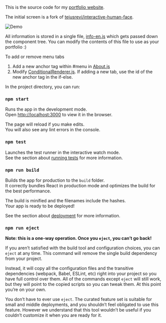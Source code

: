 This is the source code for my [portfolio website](https://tejus-dev.web.app/). 

The initial screen is a fork of [tejusrevi/interactive-human-face](https://github.com/tejusrevi/interactive-human-face).

![Demo](https://github.com/tejusrevi/personal-website/blob/master/Demo.gif)


All information is stored in a single file, [info-en.js](https://github.com/tejusrevi/personal-website/blob/master/src/info-en.js) which gets passed down the component tree. You can modify the contents of this file to use as your portfolio :)


To add or remove menu tabs
1. Add a new anchor tag within #menu in [About.js](https://github.com/tejusrevi/personal-website/blob/master/src/components/about-page/About.js)
2. Modify [ConditionalRenderer.js](https://github.com/tejusrevi/personal-website/blob/master/src/components/about-page/ConditionalRenderer.js). If adding a new tab, use the id of the new anchor tag in the if-else.


In the project directory, you can run:
### `npm start`

Runs the app in the development mode.<br />
Open [http://localhost:3000](http://localhost:3000) to view it in the browser.

The page will reload if you make edits.<br />
You will also see any lint errors in the console.

### `npm test`

Launches the test runner in the interactive watch mode.<br />
See the section about [running tests](https://facebook.github.io/create-react-app/docs/running-tests) for more information.

### `npm run build`

Builds the app for production to the `build` folder.<br />
It correctly bundles React in production mode and optimizes the build for the best performance.

The build is minified and the filenames include the hashes.<br />
Your app is ready to be deployed!

See the section about [deployment](https://facebook.github.io/create-react-app/docs/deployment) for more information.

### `npm run eject`

**Note: this is a one-way operation. Once you `eject`, you can’t go back!**

If you aren’t satisfied with the build tool and configuration choices, you can `eject` at any time. This command will remove the single build dependency from your project.

Instead, it will copy all the configuration files and the transitive dependencies (webpack, Babel, ESLint, etc) right into your project so you have full control over them. All of the commands except `eject` will still work, but they will point to the copied scripts so you can tweak them. At this point you’re on your own.

You don’t have to ever use `eject`. The curated feature set is suitable for small and middle deployments, and you shouldn’t feel obligated to use this feature. However we understand that this tool wouldn’t be useful if you couldn’t customize it when you are ready for it.
